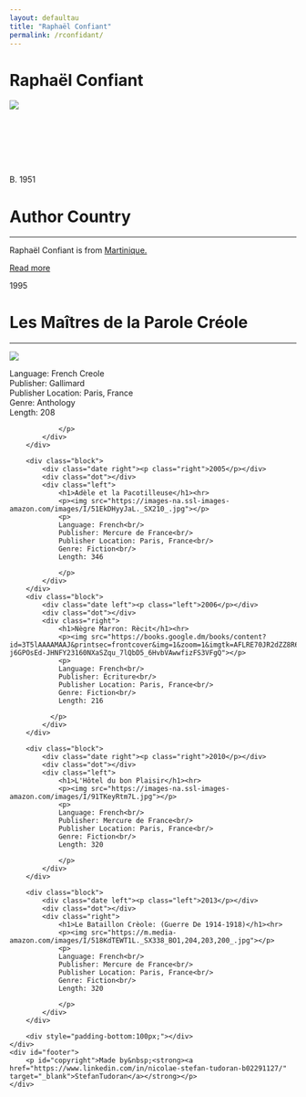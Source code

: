 ```yaml
---
layout: defaultau
title: "Raphaël Confiant"
permalink: /rconfidant/
---
```

<!-- partial:index.partial.html -->
<div class="content">
    <h1>  Raphaël Confiant </h1>
    <div class="quote">
        <div><img src="http://ile-en-ile.org/wp-content/uploads/2001/08/confiant.jpg" class="logo"></div>
    </div>
    <div class="timeline">
        <div style="padding-bottom:100px;"></div>
        <div class="block">
            <div class="date right"><p class="right"> B. 1951 </p></div>
            <div class="dot"></div>
            <div class="left first">
            <div class="author_country">
                <h1>Author Country</h1><hr>
            <div class="aclocation"><p> Raphaël Confiant is from <a href="{{ site.baseurl }}/8">Martinique.</a></p></div>
                <div class="acreadmore"><a href="https://fr.wikipedia.org/wiki/Rapha%C3%ABl_Confiant" target="_blank">Read more</a> </div>
            </div>
            </div>
        </div>
        <div class="block">
            <div class="date left"><p class="left">1995</p></div>
            <div class="dot"></div>
            <div class="right">
                <h1>Les Maîtres de la Parole Créole</h1><hr>
                <p><img src="https://m.media-amazon.com/images/I/41mbBi98csL._SX375_BO1,204,203,200_.jpg"></p>
                <p>
                Language: French Creole<br/>
                Publisher: Gallimard<br/>
                Publisher Location: Paris, France<br/>
                Genre: Anthology<br/>
                Length: 208

                </p>
            </div>
        </div>

        <div class="block">
            <div class="date right"><p class="right">2005</p></div>
            <div class="dot"></div>
            <div class="left">
                <h1>Adèle et la Pacotilleuse</h1><hr>
                <p><img src="https://images-na.ssl-images-amazon.com/images/I/51EkDHyyJaL._SX210_.jpg"></p>
                <p>
                Language: French<br/>
                Publisher: Mercure de France<br/>
                Publisher Location: Paris, France<br/>
                Genre: Fiction<br/>
                Length: 346

                </p>
            </div>
        </div>
        <div class="block">
            <div class="date left"><p class="left">2006</p></div>
            <div class="dot"></div>
            <div class="right">
                <h1>Nègre Marron: Rècit</h1><hr>
                <p><img src="https://books.google.dm/books/content?id=3T5lAAAAMAAJ&printsec=frontcover&img=1&zoom=1&imgtk=AFLRE70JR2dZZ8R6HdAawNzWk5fxBAI7Jvz7cvsnZMVh4CU_4US4l9qOeOTl23onQ95osIg9ml7CIgqtdOs9ISq-j6GPOsEd-JHNFY23160NXaSZqu_7lQbD5_6HvbVAwwfizFS3VFgQ"></p>
                <p>
                Language: French<br/>
                Publisher: Écriture<br/>
                Publisher Location: Paris, France<br/>
                Genre: Fiction<br/>
                Length: 216

              </p>
            </div>
        </div>

        <div class="block">
            <div class="date right"><p class="right">2010</p></div>
            <div class="dot"></div>
            <div class="left">
                <h1>L'Hôtel du bon Plaisir</h1><hr>
                <p><img src="https://images-na.ssl-images-amazon.com/images/I/91TKeyRtm7L.jpg"></p>
                <p>
                Language: French<br/>
                Publisher: Mercure de France<br/>
                Publisher Location: Paris, France<br/>
                Genre: Fiction<br/>
                Length: 320

                </p>
            </div>
        </div>

        <div class="block">
            <div class="date left"><p class="left">2013</p></div>
            <div class="dot"></div>
            <div class="right">
                <h1>Le Bataillon Crèole: (Guerre De 1914-1918)</h1><hr>
                <p><img src="https://m.media-amazon.com/images/I/518KdTEWT1L._SX338_BO1,204,203,200_.jpg"></p>
                <p>
                Language: French<br/>
                Publisher: Mercure de France<br/>
                Publisher Location: Paris, France<br/>
                Genre: Fiction<br/>
                Length: 320

                </p>
            </div>
        </div>

        <div style="padding-bottom:100px;"></div>
    </div>
    <div id="footer">
        <p id="copyright">Made by&nbsp;<strong><a href="https://www.linkedin.com/in/nicolae-stefan-tudoran-b02291127/" target="_blank">StefanTudoran</a></strong></p>
    </div>
</div>
<!-- partial -->
  <script src='https://cdnjs.cloudflare.com/ajax/libs/jquery/3.1.1/jquery.min.js'></script><script  src="assets/js/authorscript.js"></script>
</body>
